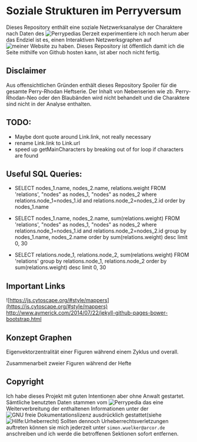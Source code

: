 # Soziale Strukturen im Perryversum
Dieses Repository enthält eine soziale Netzwerksanalyse der Charaktere nach Daten des ![Perrypedias](https://www.perrypedia.de)
Derzeit experimentiere ich noch herum aber das Endziel ist es, einen Interaktiven Netzwerksgraphen auf ![meiner Website](https://wuelle.github.io/Soziale-Strukturen-in-Perry-Rhodan/) zu haben.
Dieses Repository ist öffentlich damit ich die Seite mithilfe von Github hosten kann, ist aber noch nicht fertig.

## Disclaimer
Aus offensichtlichen Gründen enthält dieses Repository Spoiler für die gesamte Perry-Rhodan Heftserie. Der Inhalt von
Nebenserien wie zb. Perry-Rhodan-Neo oder den Blaubänden wird nicht behandelt und die Charaktere sind nicht in der Analyse enthalten.

## TODO:
* Maybe dont quote around Link.link, not really necessary
* rename Link.link to Link.url
* speed up getMainCharacters by breaking out of for loop if characters are found

## Useful SQL Queries:
* SELECT nodes_1.name, nodes_2.name, relations.weight FROM 'relations', "nodes" as nodes_1, "nodes" as nodes_2 where relations.node_1=nodes_1.id and relations.node_2=nodes_2.id order by nodes_1.name

* SELECT nodes_1.name, nodes_2.name, sum(relations.weight) FROM 'relations', "nodes" as nodes_1, "nodes" as nodes_2 where relations.node_1=nodes_1.id and relations.node_2=nodes_2.id group by nodes_1.name, nodes_2.name order by sum(relations.weight) desc limit 0, 30

* SELECT relations.node_1, relations.node_2, sum(relations.weight) FROM 'relations' group by relations.node_1, relations.node_2 order by sum(relations.weight) desc limit 0, 30

## Important Links
![https://js.cytoscape.org/#style/mappers](https://js.cytoscape.org/#style/mappers) 
http://www.aymerick.com/2014/07/22/jekyll-github-pages-bower-bootstrap.html

## Konzept Graphen
Eigenvektorzentralität einer Figuren während einem Zyklus und overall.

Zusammenarbeit zweier Figuren während der Hefte

## Copyright
Ich habe dieses Projekt mit guten Intentionen aber ohne Anwalt gestartet. Sämtliche benutzten Daten stammen
vom ![Perrypedia](https://www.perrypedia.de) das eine Weiterverbreitung der enthaltenen Informationen
unter der ![GNU freie Dokumentationslizenz](https://www.perrypedia.de/wiki/Perrypedia:FDL) ausdrücklich gestattet(siehe ![Hilfe:Urheberrecht](https://www.perrypedia.de/wiki/Hilfe:Urheberrecht)) Sollten dennoch Urheberrechtsverletzungen 
auftreten können sie mich jederzeit unter ```simon.wuelker@arcor.de``` anschreiben und ich werde die betroffenen Sektionen sofort 
entfernen.